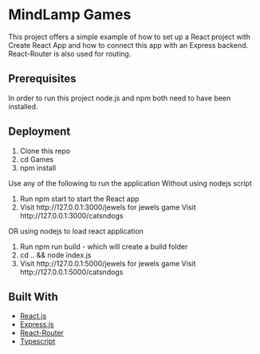 # MindLamp Games

This project offers a simple example of how to set up a React project with Create React App and how to connect this app with an Express backend. React-Router is also used for routing.

## Prerequisites
In order to run this project node.js and npm both need to have been installed.

## Deployment
<ol>
<li>Clone this repo</li>
<li>cd Games</li>
<li>npm install</li>
</ol>
Use any of the following to run the application Without using nodejs script
<ol>
<li>Run npm start to start the React app</li>
<li>Visit http://127.0.0.1:3000/jewels for jewels game Visit http://127.0.0.1:3000/catsndogs</li>
</ol>
OR using nodejs to load react application
<ol>
<li>Run npm run build - which will create a build folder</li>
  <li>cd .. && node index.js</li>
<li>Visit http://127.0.0.1:5000/jewels for jewels game Visit http://127.0.0.1:5000/catsndogs</li>
</ol>

## Built With

* [React.js](https://reactjs.org/)
* [Express.js](https://expressjs.com/)
* [React-Router](https://reacttraining.com/react-router/core/guides/philosophy)
* [Typescript](https://www.typescriptlang.org/)
